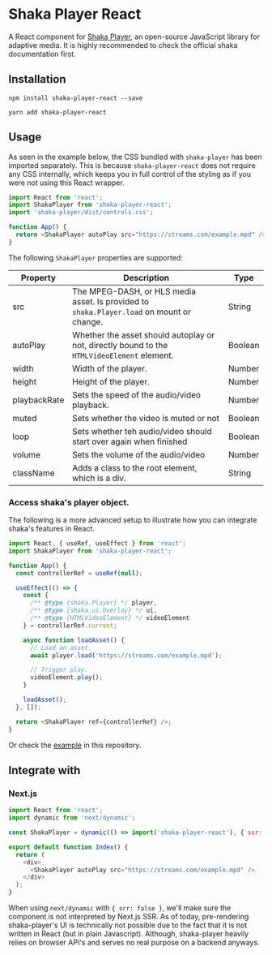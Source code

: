 # Shaka Player React

A React component for [Shaka Player](https://github.com/google/shaka-player), an open-source JavaScript library for adaptive media. It is highly recommended to check the official shaka documentation first.

## Installation

`npm install shaka-player-react --save`

`yarn add shaka-player-react`

## Usage

As seen in the example below, the CSS bundled with `shaka-player` has been imported separately. This is because `shaka-player-react` does not require any CSS internally, which keeps you in full control of the styling as if you were not using this React wrapper.

```javascript
import React from 'react';
import ShakaPlayer from 'shaka-player-react';
import 'shaka-player/dist/controls.css';

function App() {
  return <ShakaPlayer autoPlay src="https://streams.com/example.mpd" />;
}
```

The following `ShakaPlayer` properties are supported:

| Property     | Description                                                                                 | Type    |
| ------------ | ------------------------------------------------------------------------------------------- | ------- |
| src          | The MPEG-DASH, or HLS media asset. Is provided to `shaka.Player.load` on mount or change.   | String  |
| autoPlay     | Whether the asset should autoplay or not, directly bound to the `HTMLVideoElement` element. | Boolean |
| width        | Width of the player.                                                                        | Number  |
| height       | Height of the player.                                                                       | Number  |
| playbackRate | Sets the speed of the audio/video playback.                                                 | Number  |
| muted        | Sets whether the video is muted or not                                                      | Boolean |
| loop         | Sets whether teh audio/video should start over again when finished                          | Boolean |
| volume       | Sets the volume of the audio/video                                                          | Number  |
| className    | Adds a class to the root element, which is a div.                                           | String  |

### Access shaka's player object.

The following is a more advanced setup to illustrate how you can integrate shaka's features in React.

```javascript
import React, { useRef, useEffect } from 'react';
import ShakaPlayer from 'shaka-player-react';

function App() {
  const controllerRef = useRef(null);

  useEffect(() => {
    const {
      /** @type {shaka.Player} */ player,
      /** @type {shaka.ui.Overlay} */ ui,
      /** @type {HTMLVideoElement} */ videoElement
    } = controllerRef.current;

    async function loadAsset() {
      // Load an asset.
      await player.load('https://streams.com/example.mpd');

      // Trigger play.
      videoElement.play();
    }

    loadAsset();
  }, []);

  return <ShakaPlayer ref={controllerRef} />;
}
```

Or check the [example](https://github.com/matvp91/shaka-player-react/tree/master/example) in this repository.

## Integrate with

### Next.js

```javascript
import React from 'react';
import dynamic from 'next/dynamic';

const ShakaPlayer = dynamic(() => import('shaka-player-react'), { ssr: false });

export default function Index() {
  return (
    <div>
      <ShakaPlayer autoPlay src="https://streams.com/example.mpd" />
    </div>
  );
}
```

When using `next/dynamic` with `{ srr: false }`, we'll make sure the component is not interpreted by Next.js SSR. As of today, pre-rendering shaka-player's UI is technically not possible due to the fact that it is not written in React (but in plain Javascript). Although, shaka-player heavily relies on browser API's and serves no real purpose on a backend anyways.
